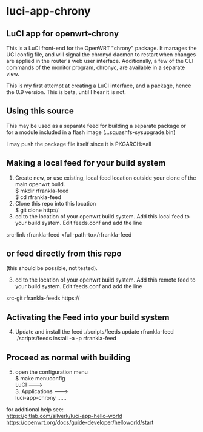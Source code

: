 luci-app-chrony
===============

LuCI app for openwrt-chrony
---------------------------

This is a LuCI front-end for the OpenWRT "chrony" package.
It manages the UCI config file, and will signal the chronyd daemon to
restart when changes are applied in the router's web user interface.
Additionally, a few of the CLI commands of the monitor program, chronyc,
are available in a separate view.

This is my first attempt at creating a LuCI interface, and a package, 
hence the 0.9 version. This is beta, until I hear it is not.

Using this source
-----------------
This may be used as a separate feed for building a separate package or  
for a module included in a flash image (...squashfs-sysupgrade.bin)

I may push the package file itself since it is PKGARCH:=all

Making a local feed for your build system
-----------------------------------------
 1. Create new, or use existing, local feed location outside your clone
of the main openwrt build.  
    $ mkdir rfrankla-feed  
    $ cd rfrankla-feed  
 2. Clone this repo into this location  
    $ git clone http://
 3. cd to the location of your openwrt build system. 
    Add this local feed to your build system. Edit feeds.conf and add the line  
  
src-link rfrankla-feed \<full-path-to\>/rfrankla-feed  

or feed directly from this repo
-------------------------------
(this should be possible, not tested).

 3. cd to the location of your openwrt build system.
    Add this remote feed to your build system. Edit feeds.conf and add the line

src-git rfrankla-feeds https://

Activating the Feed into your build system
------------------------------------------
 4. Update and install the feed
./scripts/feeds update rfrankla-feed
./scripts/feeds install -a -p rfrankla-feed

Proceed as normal with building
-------------------------------
 5. open the configuration menu  
 $ make menuconfig  
 LuCI --->  
    3. Applications --->  
        luci-app-chrony ......  
        
for additional help see:  
https://gitlab.com/silverk/luci-app-hello-world  
https://openwrt.org/docs/guide-developer/helloworld/start  




